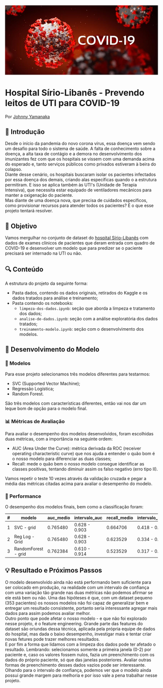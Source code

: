 ![ilustracao-covid](img/covid-19-ilustracao.jpg)
# Hospital Sírio-Libanês - Prevendo leitos de UTI para COVID-19
Por [Johnny Yamanaka](https://www.linkedin.com/in/johnny-yamanaka/)

## :telescope: Introdução
Desde o início da pandemia do novo corona vírus, essa doença vem sendo um desafio para todo o sistema de saúde. A falta de conhecimento sobre a doença, a alta taxa de contágio e a demora no desenvolvimento dos imunizantes fez com que os hospitais se vissem com uma demanda acima do esperado e, tanto serviços públicos como privados estiveram à beira do colapso.   
Diante desse cenário, os hospitais buscaram isolar os pacientes infectados por essa doença dos demais, criando alas específicas quando o a estrutura permitiram. E isso se aplica também às UTI's (Unidade de Terapia Intensiva), que necessita estar equipado de ventiladores mecânicos para manter a oxigenação do paciente.    
Mas diante de uma doença nova, que precisa de cuidados específicos, como provisionar recursos para atender todos os pacientes? É o que esse projeto tentará resolver. 

## :dart: Objetivo
Vamos mergulhar no conjunto de dataset do [hospital Sírio-Libanês](https://www.kaggle.com/S%C3%ADrio-Libanes/covid19) com dados de exames clínicos de pacientes que deram entrada com quadro de COVID-19 e desenvolver um modelo que para predizer se o paciente precisará ser internado na UTI ou não.

## :mag: Conteúdo  
A estrutura do projeto da seguinte forma:
* Pasta dados, contendo os dados originais, retirados do Kaggle e os dados tratados para análise e treinamento;
* Pasta contendo os notebooks:
  * `limpeza-dos-dados.ipynb`: seção que aborda a limpeza e tratamento dos dados;
  * `analise-de-dados.ipynb`: seção com a análise exploratória dos dados tratados;
  * `treinamento-modelo.ipynb`: seção com o desenvolvimento dos modelos.

## :wrench: Desenvolvimento do Modelo  
### :floppy_disk: Modelos  
Para esse projeto selecionamos três modelos diferentes para testarmos: 
* SVC (Supported Vector Machine);
* Regressão Logística;
* Random Forest.

São três modelos com características diferentes, então vai nos dar um leque bom de opção para o modelo final. 


### :bar_chart: Métricas de Avaliação
Para avaliar o desempenho dos modelos desenvolvidos, foram escolhidas duas métricas, com a importância na seguinte ordem:
* AUC (Area Under the Curve): métrica derivada da ROC (receiver operating characteristic curve) que nos ajuda a entender o quão bom é o nosso modelo para diferenciar as duas classes;
* Recall: mede o quão bem o nosso modelo consegue identificar as classes positivas, tentando diminuir assim os falso negativo (erro tipo II).

Vamos repetir o teste 10 vezes através da validação cruzada e pegar a média das métricas citadas acima para avaliar o desempenho do modelo.

### :checkered_flag: Performance
O desempenho dos modelos finais, bem como a classificação foram:

| **#** | **modelo**          | **auc_medio** | **intervalo_auc** | **recall_medio** | **intervalo_recall** |
|------:|---------------------|---------------|-------------------|------------------|----------------------|
|     1 | SVC - grid          | 0.765480      | 0.628 - 0.903     | 0.664706         | 0.418 - 0.912        |
|     2 | Reg Log - Grid      | 0.765480      | 0.628 - 0.903     | 0.623529         | 0.334 - 0.913        |
|     3 | RandomForest - grid | 0.762384      | 0.610 - 0.914     | 0.523529         | 0.317 - 0.730        |

## :bulb: Resultado e Próximos Passos
O modelo desenvolvido ainda não está performando bem suficiente para ser colocado em produção, na realidade com um intervalo de confiança com uma variação tão grande nas duas métricas não podemos afirmar se ele está bem ou não. Uma das hipóteses é que, com um dataset pequeno (353 pacientes) os nossos modelos não foi capaz de generalizar bem e entregar um resultado consistente, portanto seria interessante agregar mais dados para assim podemos avaliar melhor.  
Outro ponto que pode afetar o nosso modelo - e que não foi explorado nesse projeto, é o feature engineering. Grande parte das features do dataset são oriundas dessa técnica, aplicada pela própria equipe de dados do hospital, mas dada o baixo desempenho, investigar mais e tentar criar novas fetures pode trazer melhores resultados.  
E por fim a forma que lidamos com a limpeza dos dados pode ter afetado o resultado. Lembrando: selecionamos somente a primeira janela (0-2) por paciente e, caso os valores fossem nulos, fazia um preenchimento com os dados do próprio paciente, só que das janelas posteriores. Avaliar outras formas de preenchimento desses dados vazios pode ser interessante. 
Olhando para o intervalo de confiança, podemos ver que o modelo ainda possui grande margem para melhoria e por isso vale a pena trabalhar nesse projeto.
